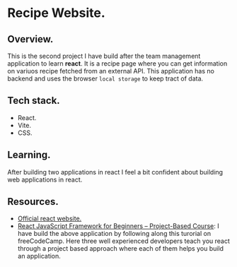 # Recipe Website.

## Overview.
This is the second project I have build after the team management application to learn **react**. It is a recipe page where you can get information on variuos recipe fetched from an external API. This application has no backend and uses the browser `local storage` to keep tract of data.

## Tech stack.
- React.
- Vite.
- CSS.

## Learning.
After building two applications in react I feel a bit confident about building web applications in react. 

## Resources.
- [Official react website.](https://react.dev/)
- [React JavaScript Framework for Beginners – Project-Based Course](https://www.youtube.com/watch?v=u6gSSpfsoOQ&t=6613s&ab_channel=freeCodeCamp.org): I have build the above application by following along this turorial on freeCodeCamp. Here three well experienced developers teach you react through a project based approach where each of them helps you build an application. 